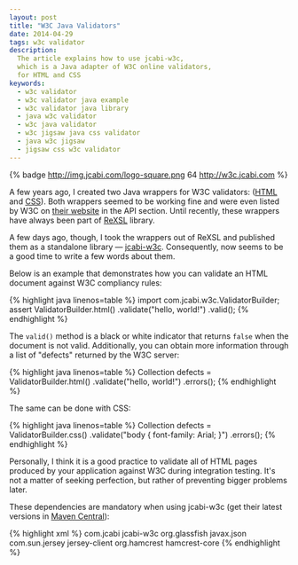```yaml
---
layout: post
title: "W3C Java Validators"
date: 2014-04-29
tags: w3c validator
description:
  The article explains how to use jcabi-w3c,
  which is a Java adapter of W3C online validators,
  for HTML and CSS
keywords:
  - w3c validator
  - w3c validator java example
  - w3c validator java library
  - java w3c validator
  - w3c java validator
  - w3c jigsaw java css validator
  - java w3c jigsaw
  - jigsaw css w3c validator
---
```


{% badge http://img.jcabi.com/logo-square.png 64 http://w3c.jcabi.com %}

A few years ago, I created two Java wrappers for W3C validators: ([HTML](http://validator.w3.org/) and
[CSS](http://jigsaw.w3.org/css-validator/)).
Both wrappers seemed to be working fine and were
even listed by W3C on [their website](http://validator.w3.org/docs/api.html)
in the API section. Until recently, these wrappers have
always been part of [ReXSL](http://www.rexsl.com) library.

A few days ago, though, I took the wrappers out of ReXSL
and published them as a standalone library &mdash;
[jcabi-w3c](http://w3c.jcabi.com). Consequently, now seems
to be a good time to write a few words about them.

Below is an example that demonstrates how you can validate
an HTML document against W3C compliancy rules:

{% highlight java linenos=table %}
import com.jcabi.w3c.ValidatorBuilder;
assert ValidatorBuilder.html()
  .validate("<html>hello, world!</html>")
  .valid();
{% endhighlight %}

<!--more-->

The `valid()` method is a black or white indicator that
returns `false` when the document is not valid. Additionally,
you can obtain more information through a list of "defects" returned by the W3C server:

{% highlight java linenos=table %}
Collection<Defect> defects = ValidatorBuilder.html()
  .validate("<html>hello, world!</html>")
  .errors();
{% endhighlight %}

The same can be done with CSS:

{% highlight java linenos=table %}
Collection<Defect> defects = ValidatorBuilder.css()
  .validate("body { font-family: Arial; }")
  .errors();
{% endhighlight %}

Personally, I think it is a good practice to validate all
of HTML pages produced by your application against W3C during
integration testing. It's not a matter of seeking perfection,
but rather of preventing bigger problems later.

These dependencies are mandatory when using jcabi-w3c
(get their latest versions in [Maven Central](http://search.maven.org/)):

{% highlight xml %}
<dependency>
  <groupId>com.jcabi</groupId>
  <artifactId>jcabi-w3c</artifactId>
</dependency>
<dependency>
  <groupId>org.glassfish</groupId>
  <artifactId>javax.json</artifactId>
</dependency>
<dependency>
  <groupId>com.sun.jersey</groupId>
  <artifactId>jersey-client</artifactId>
</dependency>
<dependency>
  <groupId>org.hamcrest</groupId>
  <artifactId>hamcrest-core</artifactId>
</dependency>
{% endhighlight %}
